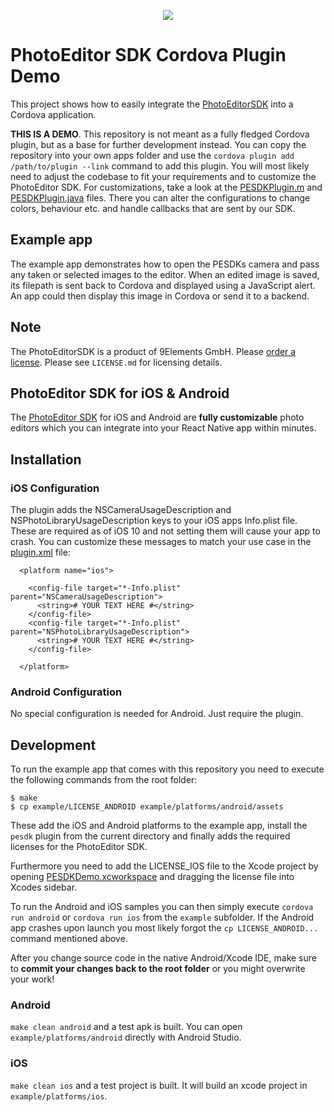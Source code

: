 <p align="center">
  <img src="http://static.photoeditorsdk.com/logo.png" />
</p>

# PhotoEditor SDK Cordova Plugin Demo
This project shows how to easily integrate the [PhotoEditorSDK](https://www.photoeditorsdk.com?utm_source=Github&utm_medium=PESDK&utm_term=Cordova-Demo) into a Cordova application.

**THIS IS A DEMO**. This repository is not meant as a fully fledged Cordova plugin, but as a base for further development instead. You can copy the repository into your own apps folder and use the `cordova plugin add /path/to/plugin --link` command to add this plugin. You will most likely need to adjust the codebase to fit your requirements and to customize the PhotoEditor SDK. For customizations, take a look at the [PESDKPlugin.m](src/ios/PESDKPlugin.m) and [PESDKPlugin.java](src/android/PESDKPlugin.java) files. There you can alter the configurations to change colors, behaviour etc. and handle callbacks that are sent by our SDK.

## Example app
The example app demonstrates how to open the PESDKs camera and pass any taken or selected images to the editor. When an edited image is saved, its filepath is sent back to Cordova and displayed using a JavaScript alert. An app could then display this image in Cordova or send it to a backend.

## Note 
The PhotoEditorSDK is a product of 9Elements GmbH. 
Please [order a license](https://www.photoeditorsdk.com/pricing#contact/?utm_source=Github&utm_medium=PESDK&utm_term=Cordova-Demo). Please see `LICENSE.md` for licensing details.

## PhotoEditor SDK for iOS & Android
The [PhotoEditor SDK](https://www.photoeditorsdk.com/?utm_source=Github&utm_medium=PESDK&utm_term=Cordova-Demo) for iOS and Android are **fully customizable** photo editors which you can integrate into your React Native app within minutes.

## Installation

### iOS Configuration

The plugin adds the NSCameraUsageDescription and NSPhotoLibraryUsageDescription keys to your iOS apps Info.plist file. These are required as of iOS 10 and not setting them will cause your app to crash.
You can customize these messages to match your use case in the [plugin.xml](plugin.xml) file:

```
  <platform name="ios">
  
    <config-file target="*-Info.plist" parent="NSCameraUsageDescription">
      <string># YOUR TEXT HERE #</string>
    </config-file>
    <config-file target="*-Info.plist" parent="NSPhotoLibraryUsageDescription">
      <string># YOUR TEXT HERE #</string>
    </config-file>
    
  </platform>
```

### Android Configuration

No special configuration is needed for Android. Just require the plugin.

## Development

To run the example app that comes with this repository you need to execute the following commands from the root folder:
```
$ make
$ cp example/LICENSE_ANDROID example/platforms/android/assets
```
These add the iOS and Android platforms to the example app, install the `pesdk` plugin from the current directory and finally adds the required licenses for the PhotoEditor SDK.

Furthermore you need to add the LICENSE_IOS file to the Xcode project by opening [PESDKDemo.xcworkspace](example/platforms/ios/PESDKDemo.xcworkspace) and dragging the license file into Xcodes sidebar.

To run the Android and iOS samples you can then simply execute `cordova run android` or `cordova run ios` from the `example` subfolder. If the Android app crashes upon launch you most likely forgot the `cp LICENSE_ANDROID...` command mentioned above.

After you change source code in the native Android/Xcode IDE, make sure to **commit your changes back to the root folder** or you might overwrite your work! 

### Android
`make clean android` and a test apk is built. You can open `example/platforms/android` directly with Android Studio.
### iOS
`make clean ios` and a test project is built. It will build an xcode project in `example/platforms/ios`.
